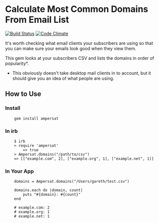 # Calculate Most Common Domains From Email List

[![Build Status](https://secure.travis-ci.org/garethrees/ampersat.png)](http://travis-ci.org/garethrees/ampersat) [![Code Climate](https://codeclimate.com/github/garethrees/ampersat.png)](https://codeclimate.com/github/garethrees/ampersat)

It's worth checking what email clients your subscribers are using so that you can make sure your emails look good when they view them.

This gem looks at your subscribers CSV and lists the domains in order of popularity*.

* This obviously doesn't take desktop mail clients in to account, but it should give you an idea of what people are using.

## How to Use

### Install

		gem install ampersat

### In irb

		$ irb
		> require 'ampersat'
		    => true
		> Ampersat.domains("/path/to/csv")
		=> [["example.com", 2], ["example.org", 1], ["example.net", 1]]

### In Your App

		domains = Ampersat.domains("/Users/gareth/test.csv")

		domains.each do |domain, count|
			puts "#{domain}: #{count}"
		end

		# example.com: 2
		# example.org: 1
		# example.net: 1
